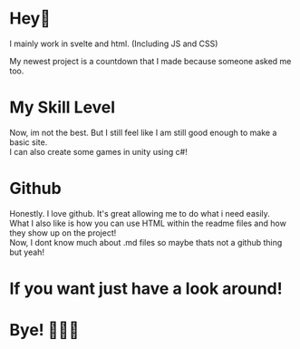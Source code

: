 # Hey👋
I mainly work in svelte and html. (Including JS and CSS)

My newest project is a countdown that I made because someone asked me too.

# My Skill Level
Now, im not the best. But I still feel like I am still good enough to make a basic site.
<br>
I can also create some games in unity using c#!

# Github
Honestly. I love github. It's great allowing me to do what i need easily.
<br>
What I also like is how you can use HTML within the readme files and how they show up on the project!
<br>
Now, I dont know much about .md files so maybe thats not a github thing but yeah!


# If you want just have a look around!

# Bye! 👋👋👋


